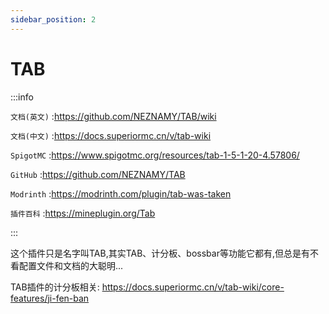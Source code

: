 ```yaml
---
sidebar_position: 2
---
```


# TAB

:::info

`文档(英文)` :https://github.com/NEZNAMY/TAB/wiki

`文档(中文)` :https://docs.superiormc.cn/v/tab-wiki

`SpigotMC` :https://www.spigotmc.org/resources/tab-1-5-1-20-4.57806/

`GitHub` :https://github.com/NEZNAMY/TAB

`Modrinth` :https://modrinth.com/plugin/tab-was-taken

`插件百科` :https://mineplugin.org/Tab

:::

这个插件只是名字叫TAB,其实TAB、计分板、bossbar等功能它都有,但总是有不看配置文件和文档的大聪明...

TAB插件的计分板相关: https://docs.superiormc.cn/v/tab-wiki/core-features/ji-fen-ban
